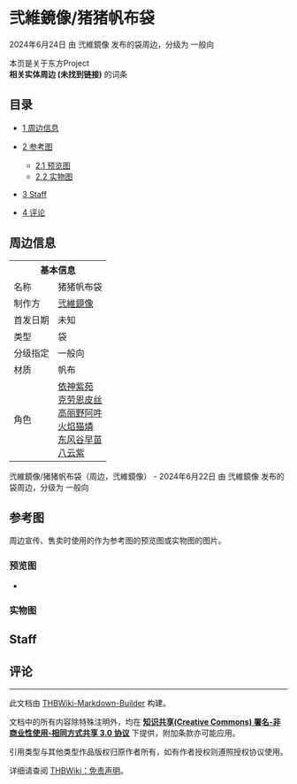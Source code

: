 # 弐維鏡像/猪猪帆布袋

<!-- source html: G:\repos\THBWiki-Markdown-Builder\THBWikiMarkdown\Temp\main\1\1c\ns0%3A%E5%BC%90%E7%B6%AD%E9%8F%A1%E5%83%8F%2F%E7%8C%AA%E7%8C%AA%E5%B8%86%E5%B8%83%E8%A2%8B.html -->

2024年6月24日 由 弐維鏡像  发布的袋周边，分级为 一般向

本页是关于东方Project  
 **相关实体周边 (未找到链接)** 的词条
## 目录

- [1 周边信息](#周边信息)
- [2 参考图](#参考图)

  - [2.1 预览图](#预览图)
  - [2.2 实物图](#实物图)



- [3 Staff](#Staff)
- [4 评论](#评论)




## 周边信息

<table><tbody><tr><th colspan="2">基本信息</th></tr><tr><td class="label">名称</td><td> 猪猪帆布袋 </td></tr><tr><td class="label">制作方</td><td><a href="./弐維鏡像.md" title="弐維鏡像">弐維鏡像</a></td></tr><tr><td class="label">首发日期</td><td>未知</td></tr><tr><td class="label">类型</td><td>袋</td></tr><tr><td class="label">分级指定</td><td>一般向</td></tr><tr><td class="label">材质</td><td>帆布</td></tr><tr><td class="label">角色</td><td><a href="./依神紫苑.md" title="依神紫苑">依神紫苑</a><br><a href="./克劳恩皮丝.md" title="克劳恩皮丝">克劳恩皮丝</a><br><a href="./高丽野阿吽.md" title="高丽野阿吽">高丽野阿吽</a><br><a href="./火焰猫燐.md" title="火焰猫燐">火焰猫燐</a><br><a href="./东风谷早苗.md" title="东风谷早苗">东风谷早苗</a><br><a href="./八云紫.md" title="八云紫">八云紫</a></td></tr></tbody></table>

弐維鏡像/猪猪帆布袋（周边，弐維鏡像） - 2024年6月22日 由 弐維鏡像  发布的袋周边，分级为 一般向
## 参考图
  
周边宣传、售卖时使用的作为参考图的预览图或实物图的图片。
  

### 预览图
- [](./文件-弐維鏡像／猪猪帆布袋预览图1.jpg.md)

### 实物图
## Staff
## 评论




---

此文档由 [THBWiki-Markdown-Builder](https://github.com/Delsin-Yu/THBWiki-Markdown-Builder) 构建。

文档中的所有内容除特殊注明外，均在 [**知识共享(Creative Commons) 署名-非商业性使用-相同方式共享 3.0 协议**](https://creativecommons.org/licenses/by-sa/3.0/deed.zh-hans) 下提供，附加条款亦可能应用。

引用类型与其他类型作品版权归原作者所有，如有作者授权则遵照授权协议使用。

详细请查阅 [THBWiki：免责声明](https://thbwiki.cc/THBWiki:%E5%85%8D%E8%B4%A3%E5%A3%B0%E6%98%8E)。

